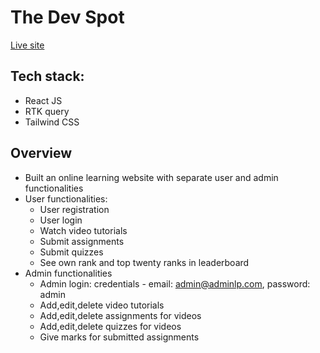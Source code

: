 # The Dev Spot
[Live site](https://the-dev-spot-pk.netlify.app)
## Tech stack: 
- React JS
- RTK query
- Tailwind CSS
## Overview
- Built an online learning website with separate user and admin functionalities
- User functionalities: 
    - User registration
    - User login
    - Watch video tutorials
    - Submit assignments
    - Submit quizzes
    - See own rank and top twenty ranks in leaderboard
 - Admin functionalities
    - Admin login: credentials - email: admin@adminlp.com, password: admin
    - Add,edit,delete video tutorials
    - Add,edit,delete assignments for videos
    - Add,edit,delete quizzes for videos
    - Give marks for submitted assignments
 

